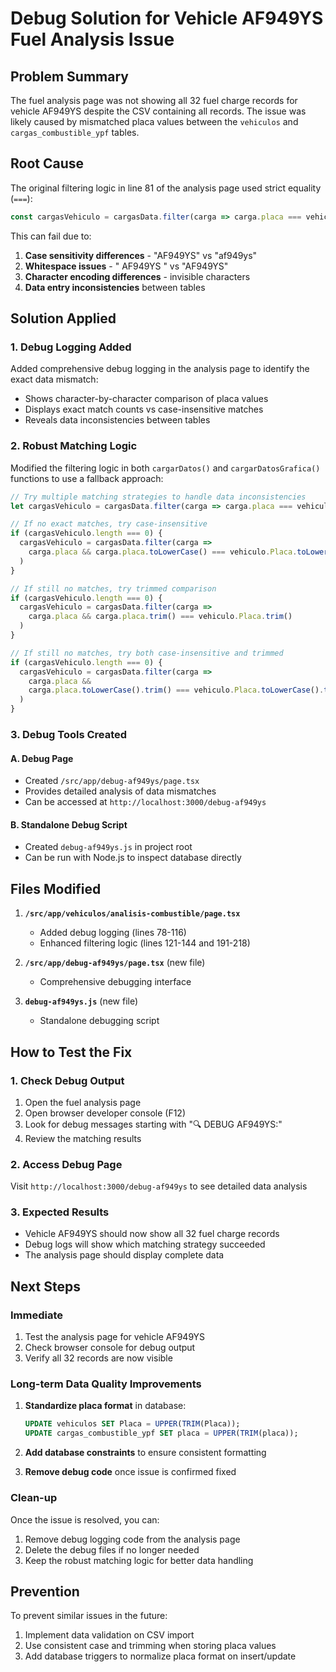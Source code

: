 # Debug Solution for Vehicle AF949YS Fuel Analysis Issue

## Problem Summary
The fuel analysis page was not showing all 32 fuel charge records for vehicle AF949YS despite the CSV containing all records. The issue was likely caused by mismatched placa values between the `vehiculos` and `cargas_combustible_ypf` tables.

## Root Cause
The original filtering logic in line 81 of the analysis page used strict equality (`===`):
```typescript
const cargasVehiculo = cargasData.filter(carga => carga.placa === vehiculo.Placa)
```

This can fail due to:
1. **Case sensitivity differences** - "AF949YS" vs "af949ys"
2. **Whitespace issues** - " AF949YS " vs "AF949YS"
3. **Character encoding differences** - invisible characters
4. **Data entry inconsistencies** between tables

## Solution Applied

### 1. Debug Logging Added
Added comprehensive debug logging in the analysis page to identify the exact data mismatch:
- Shows character-by-character comparison of placa values
- Displays exact match counts vs case-insensitive matches
- Reveals data inconsistencies between tables

### 2. Robust Matching Logic
Modified the filtering logic in both `cargarDatos()` and `cargarDatosGrafica()` functions to use a fallback approach:

```typescript
// Try multiple matching strategies to handle data inconsistencies
let cargasVehiculo = cargasData.filter(carga => carga.placa === vehiculo.Placa)

// If no exact matches, try case-insensitive
if (cargasVehiculo.length === 0) {
  cargasVehiculo = cargasData.filter(carga => 
    carga.placa && carga.placa.toLowerCase() === vehiculo.Placa.toLowerCase()
  )
}

// If still no matches, try trimmed comparison
if (cargasVehiculo.length === 0) {
  cargasVehiculo = cargasData.filter(carga => 
    carga.placa && carga.placa.trim() === vehiculo.Placa.trim()
  )
}

// If still no matches, try both case-insensitive and trimmed
if (cargasVehiculo.length === 0) {
  cargasVehiculo = cargasData.filter(carga => 
    carga.placa && 
    carga.placa.toLowerCase().trim() === vehiculo.Placa.toLowerCase().trim()
  )
}
```

### 3. Debug Tools Created

#### A. Debug Page
- Created `/src/app/debug-af949ys/page.tsx`
- Provides detailed analysis of data mismatches
- Can be accessed at `http://localhost:3000/debug-af949ys`

#### B. Standalone Debug Script  
- Created `debug-af949ys.js` in project root
- Can be run with Node.js to inspect database directly

## Files Modified

1. **`/src/app/vehiculos/analisis-combustible/page.tsx`**
   - Added debug logging (lines 78-116)
   - Enhanced filtering logic (lines 121-144 and 191-218)

2. **`/src/app/debug-af949ys/page.tsx`** (new file)
   - Comprehensive debugging interface

3. **`debug-af949ys.js`** (new file)
   - Standalone debugging script

## How to Test the Fix

### 1. Check Debug Output
1. Open the fuel analysis page
2. Open browser developer console (F12)
3. Look for debug messages starting with "🔍 DEBUG AF949YS:"
4. Review the matching results

### 2. Access Debug Page
Visit `http://localhost:3000/debug-af949ys` to see detailed data analysis

### 3. Expected Results
- Vehicle AF949YS should now show all 32 fuel charge records
- Debug logs will show which matching strategy succeeded
- The analysis page should display complete data

## Next Steps

### Immediate
1. Test the analysis page for vehicle AF949YS
2. Check browser console for debug output
3. Verify all 32 records are now visible

### Long-term Data Quality Improvements
1. **Standardize placa format** in database:
   ```sql
   UPDATE vehiculos SET Placa = UPPER(TRIM(Placa));
   UPDATE cargas_combustible_ypf SET placa = UPPER(TRIM(placa));
   ```

2. **Add database constraints** to ensure consistent formatting

3. **Remove debug code** once issue is confirmed fixed

### Clean-up
Once the issue is resolved, you can:
1. Remove debug logging code from the analysis page
2. Delete the debug files if no longer needed
3. Keep the robust matching logic for better data handling

## Prevention
To prevent similar issues in the future:
1. Implement data validation on CSV import
2. Use consistent case and trimming when storing placa values
3. Add database triggers to normalize placa format on insert/update